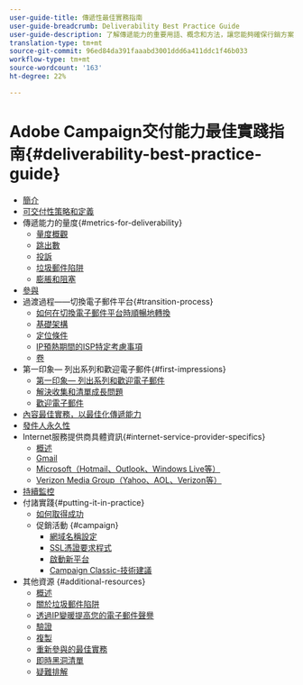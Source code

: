 ```yaml
---
user-guide-title: 傳遞性最佳實務指南
user-guide-breadcrumb: Deliverability Best Practice Guide
user-guide-description: 了解傳遞能力的重要用語、概念和方法，讓您能夠確保行銷方案成功推行。
translation-type: tm+mt
source-git-commit: 96ed84da391faaabd3001ddd6a411ddc1f46b033
workflow-type: tm+mt
source-wordcount: '163'
ht-degree: 22%

---
```



# Adobe Campaign交付能力最佳實踐指南{#deliverability-best-practice-guide}

+ [簡介](/help/introduction.md)
+ [可交付性策略和定義](/help/deliverability-strategy-and-definition.md)
+ 傳遞能力的量度{#metrics-for-deliverability}
   + [量度概觀](/help/metrics/metrics-overview.md)
   + [跳出數](/help/metrics/bounces.md)
   + [投訴](/help/metrics/complaints.md)
   + [垃圾郵件陷阱](/help/metrics/spam-traps.md)
   + [膨脹和阻塞](/help/metrics/bulking-and-blocking.md)
+ [參與](/help/engagement.md)
+ 過渡過程——切換電子郵件平台{#transition-process}
   + [如何在切換電子郵件平台時順暢地轉換](/help/transition-process/switching-email-platforms.md)
   + [基礎架構](/help/transition-process/infrastructure.md)
   + [定位條件](/help/transition-process/targeting-criteria.md)
   + [IP預熱期間的ISP特定考慮事項](/help/transition-process/isp-specific-considerations-during-ip-warming.md)
   + [卷](/help/transition-process/volume.md)
+ 第一印象— 列出系列和歡迎電子郵件{#first-impressions}
   + [第一印象— 列出系列和歡迎電子郵件](/help/first-impressions/introduction.md)
   + [解決收集和清單成長問題](/help/first-impressions/address-collection-and-list-growth.md)
   + [歡迎電子郵件](/help/first-impressions/welcome-emails.md)
+ [內容最佳實務，以最佳化傳遞能力](/help/content-best-practices-for-optimal-delivery.md)
+ [發件人永久性](/help/sender-permanence.md)
+ Internet服務提供商具體資訊{#internet-service-provider-specifics}
   + [概述](/help/internet-service-provider-specifics/overview.md)
   + [Gmail](/help/internet-service-provider-specifics/gmail.md)
   + [Microsoft（Hotmail、Outlook、Windows Live等）](/help/internet-service-provider-specifics/microsoft.md)
   + [Verizon Media Group（Yahoo、AOL、Verizon等）](/help/internet-service-provider-specifics/verizon-media-group.md)
+ [持續監控](/help/ongoing-monitoring.md)
+ 付諸實踐{#putting-it-in-practice}
   + [如何取得成功](/help/putting-it-in-practice/how-to-reach-success.md)
   + 促銷活動 {#campaign}
      + [網域名稱設定](/help/putting-it-in-practice/ac-domain-name-setup.md)
      + [SSL憑證要求程式](/help/putting-it-in-practice/ac-ssl-certificate-request.md)
      + [啟動新平台](/help/putting-it-in-practice/ac-starting-new-platform.md)
      + [Campaign Classic-技術建議](/help/putting-it-in-practice/acc-technical-recommendations.md)
+ 其他資源 {#additional-resources}
   + [概述](/help/additional-resources/general-resources.md)
   + [關於垃圾郵件陷阱](/help/additional-resources/all-about-spam-traps.md)
   + [透過IP變暖提高您的電子郵件聲譽](/help/additional-resources/increase-reputation-with-ip-warming.md)
   + [驗證](/help/additional-resources/authentication.md)
   + [複製](/help/additional-resources/duplicates.md)
   + [重新參與的最佳實務](/help/additional-resources/re-engagement.md)
   + [即時黑洞清單](/help/additional-resources/blocklist-databases.md)
   + [疑難排解](/help/additional-resources/troubleshooting.md)
